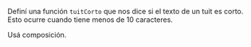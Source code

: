 Definí una función `tuitCorto` que nos dice si el texto de un tuit es corto. Esto ocurre cuando tiene menos de 10 caracteres. 

Usá composición.